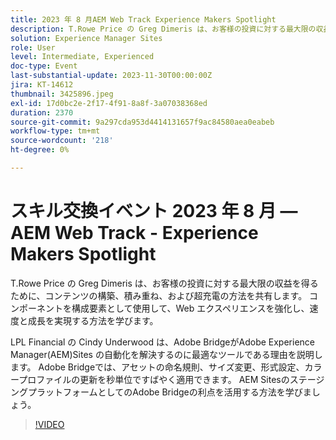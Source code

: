 ```yaml
---
title: 2023 年 8 月AEM Web Track Experience Makers Spotlight
description: T.Rowe Price の Greg Dimeris は、お客様の投資に対する最大限の収益を得るために、コンテンツの構築、積み重ね、および超充電の方法を共有します。 LPL Financial の Cindy Underwood は、Adobe Bridge(AEM) サイトの自動化を解除するのに最適なツールである理由を、Adobe Experience Manager(LPL) サイトの自動化を解決するのに役立ちます。 Adobe Bridgeでは、アセットの命名規則、サイズ変更、形式設定、カラープロファイルの更新を秒単位ですばやく適用できます。 AEMサイトのステージングプラットフォームとしてのAdobe Bridgeのメリットを活用する方法を学びます。
solution: Experience Manager Sites
role: User
level: Intermediate, Experienced
doc-type: Event
last-substantial-update: 2023-11-30T00:00:00Z
jira: KT-14612
thumbnail: 3425896.jpeg
exl-id: 17d0bc2e-2f17-4f91-8a8f-3a07038368ed
duration: 2370
source-git-commit: 9a297cda953d4414131657f9ac84580aea0eabeb
workflow-type: tm+mt
source-wordcount: '218'
ht-degree: 0%

---
```


# スキル交換イベント 2023 年 8 月 — AEM Web Track - Experience Makers Spotlight

T.Rowe Price の Greg Dimeris は、お客様の投資に対する最大限の収益を得るために、コンテンツの構築、積み重ね、および超充電の方法を共有します。 コンポーネントを構成要素として使用して、Web エクスペリエンスを強化し、速度と成長を実現する方法を学びます。

LPL Financial の Cindy Underwood は、Adobe BridgeがAdobe Experience Manager(AEM)Sites の自動化を解決するのに最適なツールである理由を説明します。 Adobe Bridgeでは、アセットの命名規則、サイズ変更、形式設定、カラープロファイルの更新を秒単位ですばやく適用できます。 AEM SitesのステージングプラットフォームとしてのAdobe Bridgeの利点を活用する方法を学びましょう。

>[!VIDEO](https://video.tv.adobe.com/v/3425896/?learn=on)
